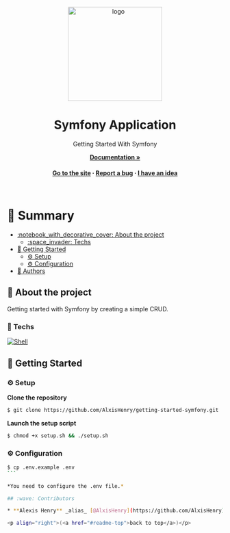 <a name="readme-top"></a>

<div align="center">

  <img src="https://cdn.alexishenry.eu/shared/images/logo.png" alt="logo" width="220" height="auto" />
  <h1>Symfony Application</h1>
  
  <p>
    Getting Started With Symfony
  </p>

<a href="https://alxishenry.github.io/docs"><strong>Documentation »</strong></a>

<h4>
    <a href="https://github.com/AlxisHenry/getting-started-symfony">Go to the site</a>
  <span> · </span>
    <a href="https://github.com/AlxisHenry/getting-started-symfony/issues">Report a bug</a>
  <span> · </span>
    <a href="https://github.com/AlxisHenry/getting-started-symfony/issues">I have an idea</a>
  </h4>
</div>

<br/>

# :notebook_with_decorative_cover: Summary

- [:notebook\_with\_decorative\_cover: About the project](#star2-about-the-project)
  * [:space\_invader: Techs](#space_invader-techs)
- [:toolbox: Getting Started](#toolbox-getting-started)
  * [:gear: Setup](#gear-setup)
  * [:gear: Configuration](#gear-config)
- [:wave: Authors](#wave-authors)

## :star2: About the project

Getting started with Symfony by creating a simple CRUD.

### :space_invader: Techs

[![Shell](https://img.shields.io/badge/symfony%20-hotpink.svg?&style=for-the-badge&logo=symfony&logoColor=4EAA25&color=gray)]()

## :toolbox: Getting Started

### :gear: Setup

**Clone the repository**

```bash
$ git clone https://github.com/AlxisHenry/getting-started-symfony.git
```
**Launch the setup script**

```bash
$ chmod +x setup.sh && ./setup.sh
```

### :gear: Configuration

````bash
$ cp .env.example .env
```

*You need to configure the .env file.*

## :wave: Contributors

* **Alexis Henry** _alias_ [@AlxisHenry](https://github.com/AlxisHenry)

<p align="right">(<a href="#readme-top">back to top</a>)</p>
